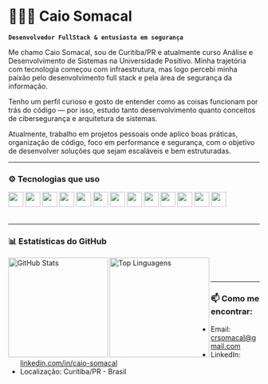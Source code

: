 # 👨🏻‍💻 Caio Somacal

**`Desenvolvedor FullStack & entusiasta em segurança`**

Me chamo Caio Somacal, sou de Curitiba/PR e atualmente curso Análise e Desenvolvimento de Sistemas na Universidade Positivo. Minha trajetória com tecnologia começou com infraestrutura, mas logo percebi minha paixão pelo desenvolvimento full stack e pela área de segurança da informação.

Tenho um perfil curioso e gosto de entender como as coisas funcionam por trás do código — por isso, estudo tanto desenvolvimento quanto conceitos de cibersegurança e arquitetura de sistemas. 

Atualmente, trabalho em projetos pessoais onde aplico boas práticas, organização de código, foco em performance e segurança, com o objetivo de desenvolver soluções que sejam escaláveis e bem estruturadas.

---

### ⚙️ Tecnologias que uso

<div>
  <img src="https://cdn.jsdelivr.net/gh/devicons/devicon/icons/javascript/javascript-original.svg" width="30" />
  <img src="https://cdn.jsdelivr.net/gh/devicons/devicon/icons/react/react-original.svg" width="30" />
  <img src="https://cdn.jsdelivr.net/gh/devicons/devicon/icons/nodejs/nodejs-original.svg" width="30" />
  <img src="https://cdn.jsdelivr.net/gh/devicons/devicon/icons/python/python-original.svg" width="30" />
  <img src="https://cdn.jsdelivr.net/gh/devicons/devicon/icons/java/java-original.svg" width="30" />
  <img src="https://cdn.jsdelivr.net/gh/devicons/devicon/icons/php/php-original.svg" width="30" />
  <img src="https://cdn.jsdelivr.net/gh/devicons/devicon/icons/csharp/csharp-original.svg" width="30" />
  <img src="https://cdn.jsdelivr.net/gh/devicons/devicon/icons/go/go-original.svg" width="30" />
  <img src="https://cdn.jsdelivr.net/gh/devicons/devicon/icons/kotlin/kotlin-original.svg" width="30" />
  <img src="https://cdn.jsdelivr.net/gh/devicons/devicon/icons/mysql/mysql-original.svg" width="30" />
  <img src="https://cdn.jsdelivr.net/gh/devicons/devicon/icons/postgresql/postgresql-original.svg" width="30" />
  <img src="https://cdn.jsdelivr.net/gh/devicons/devicon/icons/git/git-original.svg" width="30" />
  <img src="https://cdn.jsdelivr.net/gh/devicons/devicon/icons/linux/linux-original.svg" width="30" />
</div>

<br/>

---

### 📊 Estatísticas do GitHub

<p>
  <img 
    align="left" 
    alt="GitHub Stats" 
    height="200" 
    src="https://github-readme-stats.vercel.app/api?username=caio-somacal&show_icons=true&theme=tokyonight&locale=pt-br" 
  />
  
  <img 
    align="left" 
    alt="Top Linguagens" 
    height="200" 
    src="https://github-readme-stats.vercel.app/api/top-langs/?username=Caiosomacal&layout=compact&theme=tokyonight&custom_title=Linguagens%20mais%20usadas&langs_count=8" 
  />
</p>

<br/>
<br/>

---

### 📫 Como me encontrar:

- Email: crsomacal@gmail.com
- LinkedIn: [linkedin.com/in/caio-somacal](https://www.linkedin.com/in/Caiosomacal)
- Localização: Curitiba/PR - Brasil

